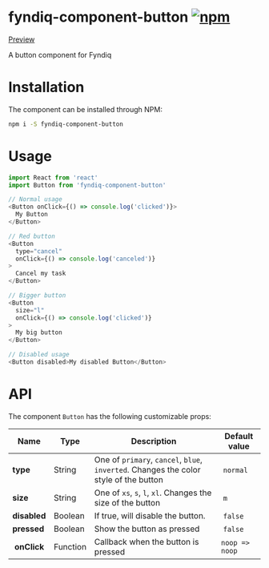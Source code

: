 # fyndiq-component-button [![npm](https://img.shields.io/npm/v/fyndiq-component-button.svg?maxAge=3600)](https://www.npmjs.com/package/fyndiq-component-button)

[Preview](http://developers.fyndiq.com/fyndiq-ui/?selectedKind=Button&selectedStory=default)

A button component for Fyndiq

# Installation

The component can be installed through NPM:

``` bash
npm i -S fyndiq-component-button
```

# Usage

``` js
import React from 'react'
import Button from 'fyndiq-component-button'

// Normal usage
<Button onClick={() => console.log('clicked')}>
  My Button
</Button>

// Red button
<Button
  type="cancel"
  onClick={() => console.log('canceled')}
>
  Cancel my task
</Button>

// Bigger button
<Button
  size="l"
  onClick={() => console.log('clicked')}
>
  My big button
</Button>

// Disabled usage
<Button disabled>My disabled Button</Button>
```

# API

The component `Button` has the following customizable props:

| Name | Type | Description | Default value |
|---|---|---|---|
| **type** | String | One of `primary`, `cancel`, `blue`, `inverted`. Changes the color style of the button | `normal` |
| **size** | String | One of `xs`, `s`, `l`, `xl`. Changes the size of the button | `m` |
| **disabled** | Boolean | If true, will disable the button. | `false` |
| **pressed** | Boolean | Show the button as pressed | `false` |
| **onClick** | Function | Callback when the button is pressed | `noop => noop` |
